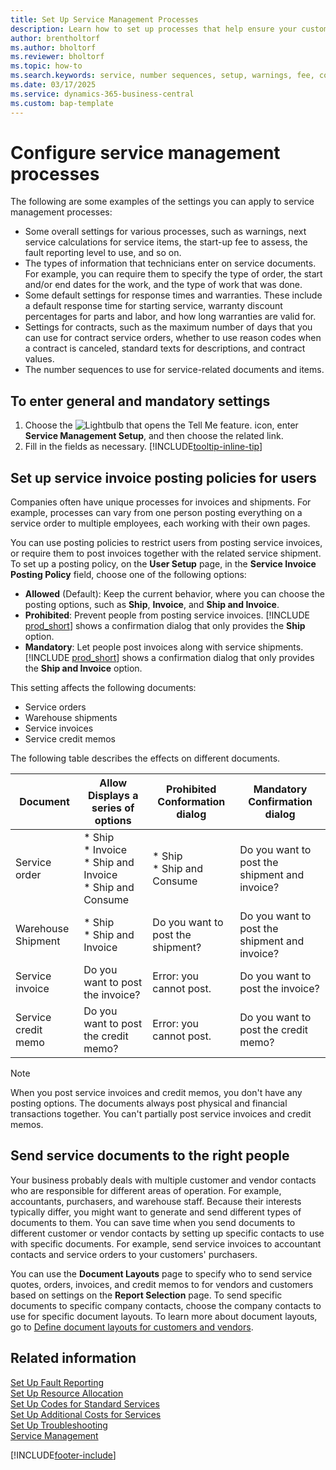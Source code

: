 ```yaml
---
title: Set Up Service Management Processes
description: Learn how to set up processes that help ensure your customers are satisfied with your services.
author: brentholtorf
ms.author: bholtorf
ms.reviewer: bholtorf
ms.topic: how-to
ms.search.keywords: service, number sequences, setup, warnings, fee, contracts, warranties
ms.date: 03/17/2025
ms.service: dynamics-365-business-central
ms.custom: bap-template
---
```


# Configure service management processes

The following are some examples of the settings you can apply to service management processes:  
  
* Some overall settings for various processes, such as warnings, next service calculations for service items, the start-up fee to assess, the fault reporting level to use, and so on.  
* The types of information that technicians enter on service documents. For example, you can require them to specify the type of order, the start and/or end dates for the work, and the type of work that was done.  
* Some default settings for response times and warranties. These include a default response time for starting service, warranty discount percentages for parts and labor, and how long warranties are valid for.  
* Settings for contracts, such as the maximum number of days that you can use for contract service orders, whether to use reason codes when a contract is canceled, standard texts for descriptions, and contract values.  
* The number sequences to use for service-related documents and items.  

## To enter general and mandatory settings

1. Choose the ![Lightbulb that opens the Tell Me feature.](media/ui-search/search_small.png "Tell me what you want to do") icon, enter **Service Management Setup**, and then choose the related link.
2. Fill in the fields as necessary. [!INCLUDE[tooltip-inline-tip](includes/tooltip-inline-tip_md.md)]  

## Set up service invoice posting policies for users

Companies often have unique processes for invoices and shipments. For example, processes can vary from one person posting everything on a service order to multiple employees, each working with their own pages.

You can use posting policies to restrict users from posting service invoices, or require them to post invoices together with the related service shipment. To set up a posting policy, on the **User Setup** page, in the **Service Invoice Posting Policy** field, choose one of the following options:

* **Allowed** (Default): Keep the current behavior, where you can choose the posting options, such as **Ship**, **Invoice**, and **Ship and Invoice**.
* **Prohibited**: Prevent people from posting service invoices. [!INCLUDE [prod_short](includes/prod_short.md)] shows a confirmation dialog that only provides the **Ship** option.
* **Mandatory**: Let people post invoices along with service shipments. [!INCLUDE [prod_short](includes/prod_short.md)] shows a confirmation dialog that only provides the **Ship and Invoice** option.

This setting affects the following documents:

* Service orders
* Warehouse shipments
* Service invoices
* Service credit memos

The following table describes the effects on different documents.

|Document  |Allow<br>Displays a series of options   |Prohibited<br>Conformation dialog  |Mandatory<br>Confirmation dialog  |
|---------|---------|---------|---------|
|Service order     | * Ship<br>* Invoice<br>* Ship and Invoice<br>* Ship and Consume         |* Ship<br>* Ship and Consume  |Do you want to post the shipment and invoice?         |
|Warehouse Shipment     |* Ship<br>* Ship and Invoice         |Do you want to post the shipment?         | Do you want to post the shipment and invoice?        |
|Service invoice     | Do you want to post the invoice?         | Error: you cannot post.       |Do you want to post the invoice?         |
|Service credit memo     | Do you want to post the credit memo?         | Error: you cannot post.        |Do you want to post the credit memo?         |

> [!NOTE]
> When you post service invoices and credit memos, you don't have any posting options. The documents always post physical and financial transactions together. You can't partially post service invoices and credit memos.

## Send service documents to the right people

Your business probably deals with multiple customer and vendor contacts who are responsible for different areas of operation. For example, accountants, purchasers, and warehouse staff. Because their interests typically differ, you might want to generate and send different types of documents to them. You can save time when you send documents to different customer or vendor contacts by setting up specific contacts to use with specific documents. For example, send service invoices to accountant contacts and service orders to your customers' purchasers.

You can use the **Document Layouts** page to specify who to send service quotes, orders, invoices, and credit memos to for vendors and customers based on settings on the **Report Selection** page. To send specific documents to specific company contacts, choose the company contacts to use for specific document layouts. To learn more about document layouts, go to [Define document layouts for customers and vendors](ui-define-customer-vendor-document-layouts.md).

## Related information  

[Set Up Fault Reporting](service-how-setup-fault-reporting.md)  
[Set Up Resource Allocation](service-how-setup-resource-allocation.md)  
[Set Up Codes for Standard Services](service-how-setup-service-coding.md)  
[Set Up Additional Costs for Services](service-how-setup-service-costs-pricing.md)  
[Set Up Troubleshooting](service-how-setup-troubleshooting.md)  
[Service Management](service-service.md)  


[!INCLUDE[footer-include](includes/footer-banner.md)]

